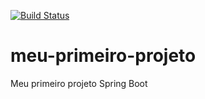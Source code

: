 [![Build Status](https://travis-ci.org/fesserm/meu-primeiro-projeto.svg?branch=master)](https://travis-ci.org/fesserm/meu-primeiro-projeto)
# meu-primeiro-projeto
Meu primeiro projeto Spring Boot
